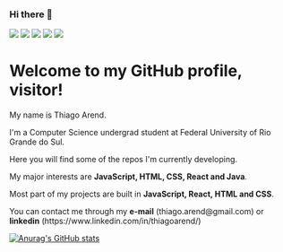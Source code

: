 ### Hi there 👋
<span>
  <img src="https://img.shields.io/badge/HTML5-E34F26?style=for-the-badge&logo=html5&logoColor=white" />
  <img src="https://img.shields.io/badge/CSS3-1572B6?style=for-the-badge&logo=css3&logoColor=white" />
  <img src="https://img.shields.io/badge/JavaScript-323330?style=for-the-badge&logo=javascript&logoColor=F7DF1E" />
  <img src="https://img.shields.io/badge/React-20232A?style=for-the-badge&logo=react&logoColor=61DAFB" />
  <img src="https://img.shields.io/badge/GIT-E44C30?style=for-the-badge&logo=git&logoColor=white" />
</span>
<h1>Welcome to my GitHub profile, visitor!</h1>
<p>My name is Thiago Arend.</p>
<p>I'm a Computer Science undergrad student at Federal University of Rio Grande do Sul.</p>
<p>Here you will find some of the repos I'm currently developing.</p>
<p>My major interests are <strong>JavaScript, HTML, CSS, React and Java</strong>.</p>
<p>Most part of my projects are built in <strong>JavaScript, React, HTML and CSS</strong>.</p>
<p>You can contact me through my <strong>e-mail</strong> (thiago.arend@gmail.com) or <strong>linkedin</strong> (https://www.linkedin.com/in/thiagoarend/)</p>

[![Anurag's GitHub stats](https://github-readme-stats.vercel.app/api?username=thiago-arend)](https://github.com/anuraghazra/github-readme-stats)
